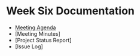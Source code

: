 # Week Six Documentation
- [Meeting Agenda](Meeting-Agenda-Week-6.pdf)
- [Meeting Minutes]
- [Project Status Report]
- [Issue Log]
